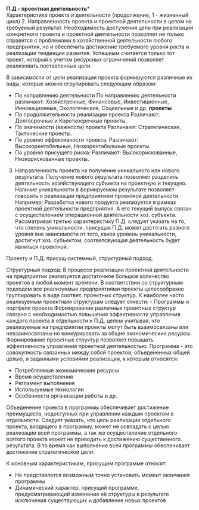 **П.Д - проектная деятельность***  
Характеристика проекта и деятельности (продолжение, 1 - жизненный цикл)
2. Направленность проекта и проектной деятельности в целом на требуемый результат.
Необходимость достужения цели при реализации конкретного проекта и проектной деятельности позволяет не только справится с проблемами в хозяйственной деятельности любого предприятия, но и обеспечить достижение требуемого уровня роста и реализации тенденции развития. 
Успешным считается только тот проект, который с учетом ресурсных ограничений позволяет реализовать поставленные цели. 

В зависимости от цели реализации проекта формируются различные их виды, которые можно сгрупировать следующим образом:
- По направлению деятельности
	По направлению деятельности различают: Хозяйственные, Финансовые, Инвестиционные, Инновационные, Экологические, Социальные и др. **проекты**
- По продолжительности реализации проекта
	Различают: Долгосрочные и Короткосрочные проекты. 
- По значимости (важности) проекта
	Различают: Стратегические, Тактические проекты. 
- По уровню эффективности проекта:
	Различают: Высокорентабельные, Низкорентабельные проекты.
- По уровню присущего риска:
	Различают: Высокорискованные, Низкорискованные проекты.

3. Направленность проекта на получение уникального или нового результата.
Получение нового результата позволяет разделить деятельность хозяйствующего субъекта на проектную и текущую. Наличие уникальности в формируемом результате позволяет говорить о реализации предприятием проектной деятельности. 
Например:
	Разработка нового продукта реализуется в рамках проектной деятельности предприятия. А его текущий выпуск связан с осуществлением операционной деятельности хоз. субъекта.
Рассматривая третью характеристику П.Д. следует указать на то, что степень уникальности, присущая П.Д. может досттгать разного уровня вне зависимости от того, каков уровень уникальности, достигнут хоз. субъектом, соответсвующая деятельность будет являться проектной. 

Проекту и П.Д. присущ системный, структурный подход.

Структурный подход:
	В процессе реализации проектной деятельности на предприятии реализуется достаточное большое количество проектов в любой момент времени. В соответствии со структурным подходом все реализуемые предприятиями проекты целесообразно группировать в виде соответ. проектных структур.
	К наиболее часто реализуемым проектным структурам следует отнести:
	- Программы и портфели проекта
	Формирование различных проектных структур связано с необходимостью повышения эффективности управления каждого проекта в отдельности и П.Д. целом учитывая, что реализуемые на предприятии проекты могут быть взаимосвязаны или невзаимосвязаны но конкурировать за общие экономические ресурсы.
	Формирование проектных структур позволяет повышать эффективность управления проектной деятельностью. 
Программа - это совокупность связанных между собой проектов, объедененных общей целью, и заданными условиями реализации, к которым относятся: 
- Потребляемые экономические ресурсы
- Время осуществления
- Регламент выполнения
- Используемые технологии 
- Особенности организации работы и др. 

Объеденение проекта в программы обеспечивает достижение преимуществ, недоступных при управлении каждым проектом в отдельности.
Следует указать, что цель реализации отдельного проекта, входящего в программу, может не совпадать с целью реализации всей программы, а так же осуществление отдельного взятого проекта может не приводить к достижению существенного результата. В то время как выполнение всей программы обеспечивает достижение стратегической цели.

К основным характеристикам, присущим программе относят:
- Не представлется возможным точно установить момент окончания программы 
- Динамический характер, присущий программе, предусматривающий изменение её структуры в результате исключения существующих и добавление новых проектов 

